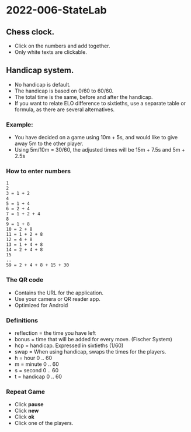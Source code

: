 # 2022-006-StateLab

## Chess clock.
* Click on the numbers and add together.
* Only white texts are clickable.

## Handicap system.
* No handicap is default.
* The handicap is based on 0/60 to 60/60.
* The total time is the same, before and after the handicap.
* If you want to relate ELO difference to sixtieths, use a separate table or formula, as there are several alternatives.

### Example:
* You have decided on a game using 10m + 5s, and would like to give away 5m to the other player.
* Using 5m/10m = 30/60, the adjusted times will be 15m + 7.5s and 5m + 2.5s

### How to enter numbers
```
1
2
3 = 1 + 2
4
5 = 1 + 4
6 = 2 + 4
7 = 1 + 2 + 4
8
9 = 1 + 8
10 = 2 + 8
11 = 1 + 2 + 8
12 = 4 + 8
13 = 1 + 4 + 8
14 = 2 + 4 + 8
15
..
59 = 2 + 4 + 8 + 15 + 30

```

### The QR code
* Contains the URL for the application.
* Use your camera or QR reader app.
* Optimized for Android

### Definitions
* reflection = the time you have left
* bonus = time that will be added for every move. (Fischer System)
* hcp = handicap. Expressed in sixtieths (1/60)
* swap = When using handicap, swaps the times for the players.
* h = hour 0 .. 60
* m = minute 0 .. 60
* s = second 0 .. 60
* t = handicap 0 .. 60

### Repeat Game
* Click **pause**
* Click **new**
* Click **ok**
* Click one of the players.
